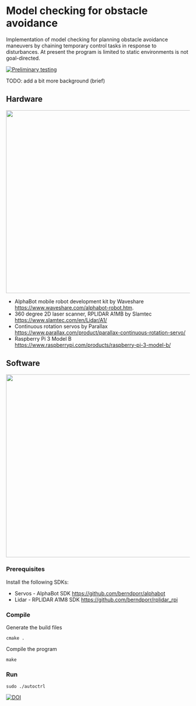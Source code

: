 # Model checking for obstacle avoidance

Implementation of model checking for planning obstacle avoidance maneuvers by chaining temporary control tasks in response to disturbances.  At present the program is limited to static environments is not goal-directed.

[![Preliminary testing](https://img.youtube.com/vi/FpOAJW28D9s/0.jpg)](https://www.youtube.com/watch?v=FpOAJW28D9s)

TODO: add a bit more background (brief)

## Hardware 

<img src="https://github.com/possibilia/mcplanner/blob/main/robot.jpg" width="550" height="500">

- AlphaBot mobile robot development kit by Waveshare https://www.waveshare.com/alphabot-robot.htm. 
- 360 degree 2D laser scanner, RPLIDAR A1MB by Slamtec https://www.slamtec.com/en/Lidar/A1/
- Continuous rotation servos by Parallax https://www.parallax.com/product/parallax-continuous-rotation-servo/
- Raspberry Pi 3 Model B https://www.raspberrypi.com/products/raspberry-pi-3-model-b/

## Software

<img src="https://github.com/possibilia/mcplanner/blob/main/agent.jpg" width="550" height="500">

### Prerequisites 

Install the following SDKs:

- Servos - AlphaBot SDK https://github.com/berndporr/alphabot
- Lidar - RPLIDAR A1M8 SDK https://github.com/berndporr/rplidar_rpi

### Compile 

Generate the build files

```cmake .```

Compile the program

```make```

### Run

```sudo ./autoctrl```

[![DOI](https://zenodo.org/badge/457007482.svg)](https://zenodo.org/badge/latestdoi/457007482)

  

